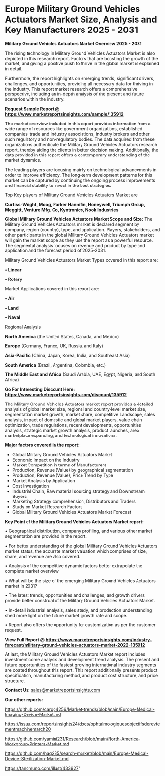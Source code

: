 # Europe Military Ground Vehicles Actuators Market Size, Analysis and Key Manufacturers 2025 - 2031

<Strong> Military Ground Vehicles Actuators Market Overview 2025 - 2031</strong>

The rising technology in Military Ground Vehicles Actuators Market is also depicted in this research report. Factors that are boosting the growth of the market, and giving a positive push to thrive in the global market is explained in detail.

Furthermore, the report highlights on emerging trends, significant drivers, challenges, and opportunities, providing all necessary data for thriving in the industry. This report market research offers a comprehensive perspective, including an in-depth analysis of the present and future scenarios within the industry.

<strong>Request Sample Report @ <a href=https://www.marketreportsinsights.com/sample/135912>https://www.marketreportsinsights.com/sample/135912</a></strong>

The market overview included in this report provides information from a wide range of resources like government organizations, established companies, trade and industry associations, industry brokers and other such regulatory and non-regulatory bodies. The data acquired from these organizations authenticate the Military Ground Vehicles Actuators research report, thereby aiding the clients in better decision making. Additionally, the data provided in this report offers a contemporary understanding of the market dynamics.

The leading players are focusing mainly on technological advancements in order to improve efficiency. The long-term development patterns for this market can be captured by continuing the ongoing process improvements and financial stability to invest in the best strategies.

Top Key players of Military Ground Vehicles Actuators Market are:

<strong>Curtiss-Wright, Moog, Parker Hannifin, Honeywell, Triumph Group, Meggitt, Venture Mfg. Co, Kyntronics, Nook Industries</strong>

<strong><b>Global Military Ground Vehicles Actuators Market Scope and Size:</b></strong>
The Military Ground Vehicles Actuators market is declared segment by company, region (country), type, and application. Players, stakeholders, and other participants in the global Military Ground Vehicles Actuators market will gain the market scope as they use the report as a powerful resource. The segmental analysis focuses on revenue and product by type and application and the forecast period of 2025-2031.

Military Ground Vehicles Actuators Market Types covered in this report are:

<strong>• Linear

• Rotary</strong>

Market Applications covered in this report are:

<strong>• Air

• Land

• Naval</strong> 

Regional Analysis

<strong>North America</strong> (the United States, Canada, and Mexico)

<strong>Europe</strong> (Germany, France, UK, Russia, and Italy)

<strong>Asia-Pacific</strong> (China, Japan, Korea, India, and Southeast Asia)

<strong>South America</strong> (Brazil, Argentina, Colombia, etc.)

<strong>The Middle East and Africa</strong> (Saudi Arabia, UAE, Egypt, Nigeria, and South Africa)

<strong>Go For Interesting Discount Here: <a href=https://www.marketreportsinsights.com/discount/135912>https://www.marketreportsinsights.com/discount/135912</a></strong>

The Military Ground Vehicles Actuators market report provides a detailed analysis of global market size, regional and country-level market size, segmentation market growth, market share, competitive Landscape, sales analysis, impact of domestic and global market players, value chain optimization, trade regulations, recent developments, opportunities analysis, strategic market growth analysis, product launches, area marketplace expanding, and technological innovations.

<strong><b>Major factors covered in the report:</b></strong>
<ul>
  <li>Global Military Ground Vehicles Actuators Market </li>
  <li>Economic Impact on the Industry</li>
  <li>Market Competition in terms of Manufacturers</li>
  <li>Production, Revenue (Value) by geographical segmentation</li>
  <li>Production, Revenue (Value), Price Trend by Type</li>
  <li>Market Analysis by Application</li>
  <li>Cost Investigation</li>
  <li>Industrial Chain, Raw material sourcing strategy and Downstream Buyers</li>
  <li>Marketing Strategy comprehension, Distributors and Traders</li>
  <li>Study on Market Research Factors</li>
  <li>Global Military Ground Vehicles Actuators Market Forecast</li>
</ul>

<strong><b>Key Point of the Military Ground Vehicles Actuators Market report:</b></strong>

• Geographical distribution, company profiling, and various other market segmentation are provided in the report.

• For better understanding of the global Military Ground Vehicles Actuators market status, the accurate market valuation which comprises of size, share, and revenue are also covered.

• Analysis of the competitive dynamic factors better extrapolate the complete market overview

• What will be the size of the emerging Military Ground Vehicles Actuators market in 2031?

• The latest trends, opportunities and challenges, and growth drivers provide better construal of the Military Ground Vehicles Actuators Market.

• In-detail industrial analysis, sales study, and production understanding shed more light on the future market growth rate and scope.

• Report also offers the opportunity for customization as per the customer request.

<strong><b>View Full Report @ <a href=https://www.marketreportsinsights.com/industry-forecast/military-ground-vehicles-actuators-market-2022-135912>https://www.marketreportsinsights.com/industry-forecast/military-ground-vehicles-actuators-market-2022-135912</a></b></strong>


At last, the Military Ground Vehicles Actuators Market report includes investment come analysis and development trend analysis. The present and future opportunities of the fastest growing international industry segments are coated throughout this report. This report additionally presents product specification, manufacturing method, and product cost structure, and price structure.

<strong>Contact Us:</strong>
sales@marketreportsinsights.com

<strong>Our other reports:</strong>

<a href=https://github.com/cargo4256/Market-trends/blob/main/Europe-Medical-Imaging-Device-Market.md>https://github.com/cargo4256/Market-trends/blob/main/Europe-Medical-Imaging-Device-Market.md</a>

<a href=https://issuu.com/reportsinsights24/docs/ophtalmologiquesobjectifsderevtementmachinemarch20>https://issuu.com/reportsinsights24/docs/ophtalmologiquesobjectifsderevtementmachinemarch20</a>

<a href=https://github.com/yamini231/Research/blob/main/North-America-Workgroup-Printers-Market.md>https://github.com/yamini231/Research/blob/main/North-America-Workgroup-Printers-Market.md</a>

<a href=https://github.com/haq235/search-market/blob/main/Europe-Medical-Device-Sterilization-Market.md>https://github.com/haq235/search-market/blob/main/Europe-Medical-Device-Sterilization-Market.md</a>

<a href=https://tanomuno.com/illust/433927>https://tanomuno.com/illust/433927</a>"

